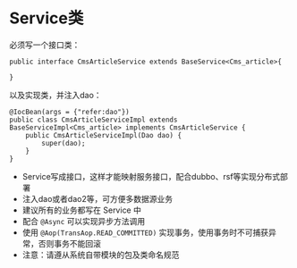 # Service类

必须写一个接口类：

~~~
public interface CmsArticleService extends BaseService<Cms_article>{

}
~~~

以及实现类，并注入dao：

~~~
@IocBean(args = {"refer:dao"})
public class CmsArticleServiceImpl extends BaseServiceImpl<Cms_article> implements CmsArticleService {
    public CmsArticleServiceImpl(Dao dao) {
        super(dao);
    }
}
~~~

* Service写成接口，这样才能映射服务接口，配合dubbo、rsf等实现分布式部署
* 注入dao或者dao2等，可方便多数据源业务
* 建议所有的业务都写在 Service 中
* 配合 `@Async` 可以实现异步方法调用
* 使用 `@Aop(TransAop.READ_COMMITTED)` 实现事务，使用事务时不可捕获异常，否则事务不能回滚
* 注意：请遵从系统自带模块的包及类命名规范
